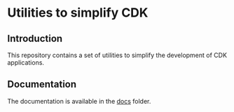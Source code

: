 # Utilities to simplify CDK 

## Introduction
This repository contains a set of utilities to simplify the development of CDK applications.

## Documentation

The documentation is available in the [docs](https://yoshitaka-motomura.github.io/cdk_simple_utility/) folder.
